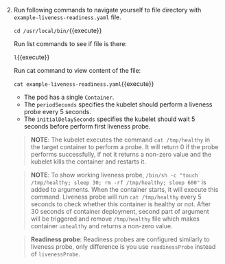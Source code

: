 2. Run following commands to navigate yourself to file directory with `example-liveness-readiness.yaml` file.

    `cd /usr/local/bin/`{{execute}}

    Run list commands to see if file is there:
  
    `l`{{execute}}

    Run cat command to view content of the file:

    `cat example-liveness-readiness.yaml`{{execute}}

    - The pod has a single `Container`.
    - The `periodSeconds` specifies the kubelet should perform a liveness probe every 5 seconds.
    - The `initialDelaySeconds` specifies the kubelet should wait 5 seconds before perform first liveness probe.

    >**NOTE**: The kubelet executes the command `cat /tmp/healthy` in the target container to perform a probe. It will return 0 if the probe performs successfully, if not it returns a non-zero value and the kubelet kills the container and restarts it.

    >**NOTE**: To show working liveness probe, `/bin/sh -c "touch /tmp/healthy; sleep 30; rm -rf /tmp/healthy; sleep 600"` is added to arguments. When the container starts, it will execute this command. Liveness probe will run `cat /tmp/healthy` every 5 seconds to check whether this container is healthy or not. After 30 seconds of container deployment, second part of argument will be triggered and remove `/tmp/healthy` file which makes container `unhealthy` and returns a non-zero value.

    >**Readiness probe**: Readiness probes are configured similarly to liveness probe, only difference is you use `readinessProbe` instead of `livenessProbe`.